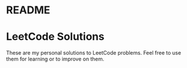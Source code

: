 # README

# LeetCode Solutions

These are my personal solutions to LeetCode problems. Feel free to use them for learning or to improve on them.
